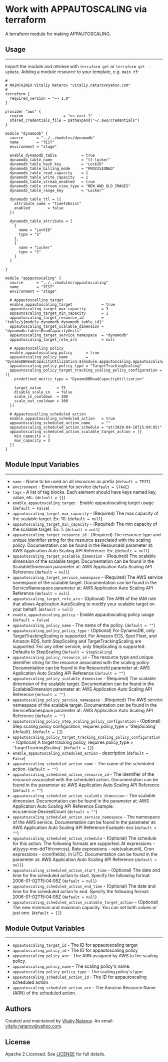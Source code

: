 # Work with APPAUTOSCALING via terraform

A terraform module for making APPAUTOSCALING.


## Usage
----------------------
Import the module and retrieve with ```terraform get``` or ```terraform get --update```. Adding a module resource to your template, e.g. `main.tf`:

```
#
# MAINTAINER Vitaliy Natarov "vitaliy.natarov@yahoo.com"
#
terraform {
  required_version = "~> 1.0"
}

provider "aws" {
  region                  = "us-east-1"
  shared_credentials_file = pathexpand("~/.aws/credentials")
}

module "dynamodb" {
  source      = "../../modules/dynamodb"
  name        = "TEST"
  environment = "stage"

  enable_dynamodb_table           = true
  dynamodb_table_name             = "tf-locker"
  dynamodb_table_hash_key         = "LockID"
  dynamodb_table_billing_mode     = "PROVISIONED"
  dynamodb_table_read_capacity    = 1
  dynamodb_table_write_capacity   = 1
  dynamodb_table_stream_enabled   = true
  dynamodb_table_stream_view_type = "NEW_AND_OLD_IMAGES"
  dynamodb_table_range_key        = "Locker"

  dynamodb_table_ttl = [{
    attribute_name = "TimeToExist"
    enabled        = false
  }]

  dynamodb_table_attribute = [
    {
      name = "LockID"
      type = "S"
    },
    {
      name = "Locker"
      type = "S"
    }
  ]

}

module "appautoscaling" {
  source      = "../../modules/appautoscaling"
  name        = "TEST"
  environment = "stage"

  # Appautoscalling target
  enable_appautoscaling_target             = true
  appautoscaling_target_max_capacity       = 3
  appautoscaling_target_min_capacity       = 1
  appautoscaling_target_resource_id        = "table/${module.dynamodb.dynamodb_table_id}"
  appautoscaling_target_scalable_dimension = "dynamodb:table:ReadCapacityUnits"
  appautoscaling_target_service_namespace  = "dynamodb"
  appautoscaling_target_role_arn           = null

  # Appautoscalling policy
  enable_appautoscaling_policy      = true
  appautoscaling_policy_name        = "DynamoDBReadCapacityUtilization:${module.appautoscaling.appautoscaling_target_id}"
  appautoscaling_policy_policy_type = "TargetTrackingScaling"
  appautoscaling_policy_target_tracking_scaling_policy_configuration = [{
    predefined_metric_type = "DynamoDBReadCapacityUtilization"

    target_value       = 75
    disable_scale_in   = false
    scale_in_cooldown  = 300
    scale_out_cooldown = 300
  }]

  # Appautoscalling scheduled action
  enable_appautoscaling_scheduled_action   = true
  appautoscaling_scheduled_action_name     = ""
  appautoscaling_scheduled_action_schedule = "at(2020-04-18T15:04:05)"
  appautoscaling_scheduled_action_scalable_target_action = [{
    min_capacity = 1
    max_capacity = 3
  }]
}
```

## Module Input Variables
----------------------
- `name` - Name to be used on all resources as prefix (`default = TEST`)
- `environment` - Environment for service (`default = STAGE`)
- `tags` - A list of tag blocks. Each element should have keys named key, value, etc. (`default = {}`)
- `enable_appautoscaling_target` - Enable appautoscaling target usage (`default = False`)
- `appautoscaling_target_max_capacity` - (Required) The max capacity of the scalable target. Ex: 10. (`default = null`)
- `appautoscaling_target_min_capacity` - (Required) The min capacity of the scalable target. Ex: 1. (`default = null`)
- `appautoscaling_target_resource_id` - (Required) The resource type and unique identifier string for the resource associated with the scaling policy. Documentation can be found in the ResourceId parameter at: AWS Application Auto Scaling API Reference. Ex:  (`default = null`)
- `appautoscaling_target_scalable_dimension` - (Required) The scalable dimension of the scalable target. Documentation can be found in the ScalableDimension parameter at: AWS Application Auto Scaling API Reference (`default = null`)
- `appautoscaling_target_service_namespace` - (Required) The AWS service namespace of the scalable target. Documentation can be found in the ServiceNamespace parameter at: AWS Application Auto Scaling API Reference (`default = null`)
- `appautoscaling_target_role_arn` - (Optional) The ARN of the IAM role that allows Application AutoScaling to modify your scalable target on your behalf. (`default = null`)
- `enable_appautoscaling_policy` - Enable appautoscaling policy usage (`default = False`)
- `appautoscaling_policy_name` - The name of the policy. (`default = ""`)
- `appautoscaling_policy_policy_type` - (Optional) For DynamoDB, only TargetTrackingScaling is supported. For Amazon ECS, Spot Fleet, and Amazon RDS, both StepScaling and TargetTrackingScaling are supported. For any other service, only StepScaling is supported. Defaults to StepScaling (`default = StepScaling`)
- `appautoscaling_policy_resource_id` - The resource type and unique identifier string for the resource associated with the scaling policy. Documentation can be found in the ResourceId parameter at: AWS Application Auto Scaling API Reference (`default = ""`)
- `appautoscaling_policy_scalable_dimension` - (Required) The scalable dimension of the scalable target. Documentation can be found in the ScalableDimension parameter at: AWS Application Auto Scaling API Reference (`default = ""`)
- `appautoscaling_policy_service_namespace` - (Required) The AWS service namespace of the scalable target. Documentation can be found in the ServiceNamespace parameter at: AWS Application Auto Scaling API Reference (`default = ""`)
- `appautoscaling_policy_step_scaling_policy_configuration` - (Optional) Step scaling policy configuration, requires policy_type = 'StepScaling' (default). (`default = []`)
- `appautoscaling_policy_target_tracking_scaling_policy_configuration` -  (Optional) A target tracking policy, requires policy_type = 'TargetTrackingScaling'. (`default = []`)
- `enable_appautoscaling_scheduled_action` - description (`default = False`)
- `appautoscaling_scheduled_action_name` - The name of the scheduled action. (`default = ""`)
- `appautoscaling_scheduled_action_resource_id` - The identifier of the resource associated with the scheduled action. Documentation can be found in the parameter at: AWS Application Auto Scaling API Reference (`default = ""`)
- `appautoscaling_scheduled_action_scalable_dimension` - The scalable dimension. Documentation can be found in the parameter at: AWS Application Auto Scaling API Reference Example: ecs:service:DesiredCount (`default = ""`)
- `appautoscaling_scheduled_action_service_namespace` - The namespace of the AWS service. Documentation can be found in the parameter at: AWS Application Auto Scaling API Reference Example: ecs (`default = ""`)
- `appautoscaling_scheduled_action_schedule` - (Optional) The schedule for this action. The following formats are supported: At expressions - at(yyyy-mm-ddThh:mm:ss), Rate expressions - rate(valueunit), Cron expressions - cron(fields). In UTC. Documentation can be found in the parameter at: AWS Application Auto Scaling API Reference (`default = null`)
- `appautoscaling_scheduled_action_start_time` - (Optional) The date and time for the scheduled action to start. Specify the following format: 2006-01-02T15:04:05Z (`default = null`)
- `appautoscaling_scheduled_action_end_time` - (Optional) The date and time for the scheduled action to end. Specify the following format: 2006-01-02T15:04:05Z (`default = null`)
- `appautoscaling_scheduled_action_scalable_target_action` - (Optional) The new minimum and maximum capacity. You can set both values or just one. (`default = []`)

## Module Output Variables
----------------------
- `appautoscaling_target_id` - The ID for appautoscaling target
- `appautoscaling_policy_id` - The ID for appautoscaling policy
- `appautoscaling_policy_arn` - The ARN assigned by AWS to the scaling policy.
- `appautoscaling_policy_name` - The scaling policy's name.
- `appautoscaling_policy_policy_type` - The scaling policy's type.
- `appautoscaling_scheduled_action_id` - The ID for appautoscaling scheduled action
- `appautoscaling_scheduled_action_arn` - The Amazon Resource Name (ARN) of the scheduled action.


## Authors

Created and maintained by [Vitaliy Natarov](https://github.com/SebastianUA). An email: [vitaliy.natarov@yahoo.com](vitaliy.natarov@yahoo.com).

## License

Apache 2 Licensed. See [LICENSE](https://github.com/SebastianUA/terraform/blob/master/LICENSE) for full details.
